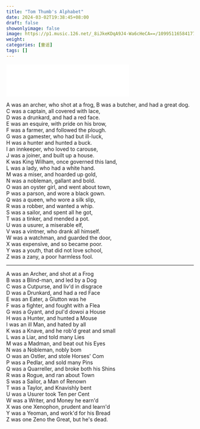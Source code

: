 ```yaml
---
title: "Tom Thumb's Alphabet"
date: 2024-03-02T19:38:45+08:00
draft: false
showonlyimage: false
image: https://p1.music.126.net/_8iJkeKDqA9J4-Wa6cHeCA==/109951165841771578.jpg?imageView&thumbnail=360y360&quality=75&tostatic=0
weight: 
categories: [童谣]
tags: []
---
```


<iframe frameborder="no" border="0" marginwidth="0" marginheight="0" width=330 height=86 src="//music.163.com/outchain/player?type=2&id=1319965478&auto=1&height=66"></iframe>

A was an archer, who shot at a frog,  <!--more-->
B was a butcher, and had a great dog.  
C was a captain, all covered with lace,  
D was a drunkard, and had a red face.  
E was an esquire, with pride on his brow,  
F was a farmer, and followed the plough.  
G was a gamester, who had but ill-luck,  
H was a hunter and hunted a buck.  
I an innkeeper, who loved to carouse,  
J was a joiner, and built up a house.  
K was King Wilham, once governed this land,  
L was a lady, who had a white hand.  
M was a miser, and hoarded up gold,  
N was a nobleman, gallant and bold.  
O was an oyster girl, and went about town,  
P was a parson, and wore a black gown.  
Q was a queen, who wore a silk slip,  
R was a robber, and wanted a whip.  
S was a sailor, and spent all he got,  
T was a tinker, and mended a pot.  
U was a usurer, a miserable elf,  
V was a vintner, who drank all himself.  
W was a watchman, and guarded the door,  
X was expensive, and so became poor.  
Y was a youth, that did not love school,  
Z was a zany, a poor harmless fool.  

---

A was an Archer, and shot at a Frog  
B was a Blind-man, and led by a Dog  
C was a Cutpurse, and liv'd in disgrace  
D was a Drunkard, and had a red Face  
E was an Eater, a Glutton was he  
F was a fighter, and fought with a Flea  
G was a Gyant, and pul'd dowoi a House  
H was a Hunter, and hunted a Mouse  
I was an ill Man, and hated by all  
K was a Knave, and he rob'd great and small  
L was a Liar, and told many Lies  
M was a Madman, and beat out his Eyes  
N was a Nobleman, nobly bom  
O was an Ostler, and stole Horses' Com  
P was a Pedlar, and sold many Pins  
Q was a Quarreller, and broke both his Shins  
R was a Rogue, and ran about Town  
S was a Sailor, a Man of Renown  
T was a Taylor, and Knavishly bent  
U was a Usurer took Ten per Cent  
W was a Writer, and Money he earn'd  
X was one Xenophon, prudent and learn'd  
Y was a Yeoman, and work'd for his Bread  
Z was one Zeno the Great, but he's dead.  